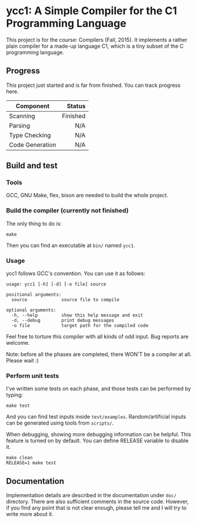 ycc1: A Simple Compiler for the C1 Programming Language
=====

This project is for the course: Compilers (Fall, 2015). It implements
a rather plain compiler for a made-up language C1, which is a tiny
subset of the C programming language.

## Progress

This project just started and is far from finished. You can track
progress here.

|Component      |Status  |
|---------------|-------:|
|Scanning       |Finished|
|Parsing        |N/A     |
|Type Checking  |N/A     |
|Code Generation|N/A     |

## Build and test

### Tools

GCC, GNU Make, flex, bison are needed to build the whole project.

### Build the compiler (currently not finished)

The only thing to do is:

    make

Then you can find an executable at `bin/` named `ycc1`.

### Usage

ycc1 follows GCC's convention. You can use it as follows:

```
usage: ycc1 [-h] [-d] [-o file] source

positional arguments:
  source             source file to compile

optional arguments:
  -h, --help         show this help message and exit
  -d, --debug        print debug messages
  -o file            target path for the compiled code
```

Feel free to torture this compiler with all kinds of odd input. Bug
reports are welcome.

Note: before all the phases are completed, there WON'T be a compiler
at all. Please wait :)

### Perform unit tests

I've written some tests on each phase, and those tests can be
performed by typing:

    make test

And you can find test inputs inside `test/examples`. Random/artificial
inputs can be generated using tools from `scripts/`.

When debugging, showing more debugging information can be
helpful. This feature is turned on by default. You can define RELEASE
variable to disable it.

    make clean
    RELEASE=1 make test

## Documentation

Implementation details are described in the documentation under `doc/`
directory. There are also sufficient comments in the source
code. However, if you find any point that is not clear enough, please
tell me and I will try to write more about it.
